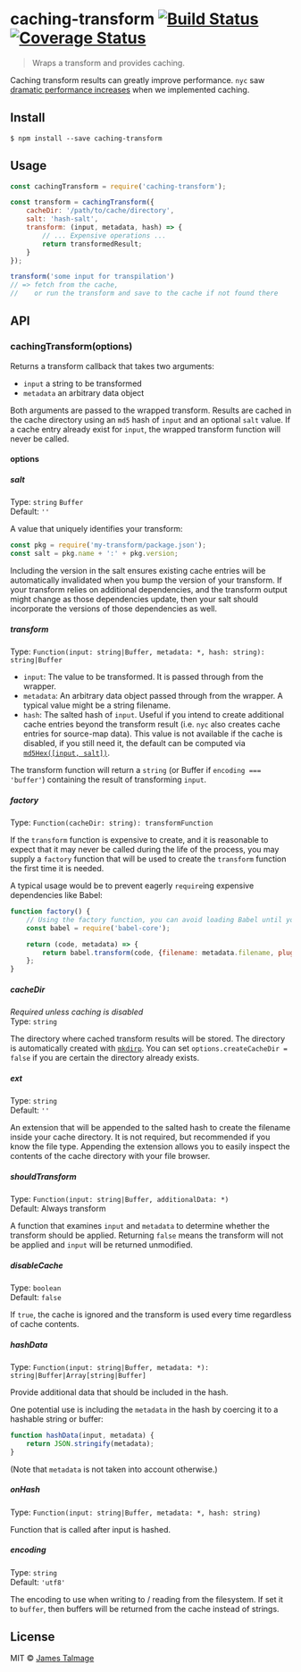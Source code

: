 # caching-transform [![Build Status](https://travis-ci.org/avajs/caching-transform.svg?branch=master)](https://travis-ci.org/avajs/caching-transform) [![Coverage Status](https://coveralls.io/repos/github/avajs/caching-transform/badge.svg?branch=master)](https://coveralls.io/github/avajs/caching-transform?branch=master)

> Wraps a transform and provides caching.

Caching transform results can greatly improve performance. `nyc` saw [dramatic performance increases](https://github.com/bcoe/nyc/pull/101#issuecomment-165716069) when we implemented caching.


## Install

```
$ npm install --save caching-transform
```


## Usage

```js
const cachingTransform = require('caching-transform');

const transform = cachingTransform({
	cacheDir: '/path/to/cache/directory',
	salt: 'hash-salt',
	transform: (input, metadata, hash) => {
		// ... Expensive operations ...
		return transformedResult;
	}
});

transform('some input for transpilation')
// => fetch from the cache,
//    or run the transform and save to the cache if not found there
```


## API

### cachingTransform(options)

Returns a transform callback that takes two arguments:

 - `input` a string to be transformed
 - `metadata` an arbitrary data object

Both arguments are passed to the wrapped transform. Results are cached in the cache directory using an `md5` hash of `input` and an optional `salt` value. If a cache entry already exist for `input`, the wrapped transform function will never be called.

#### options

##### salt

Type: `string` `Buffer`<br>
Default: `''`

A value that uniquely identifies your transform:

```js
const pkg = require('my-transform/package.json');
const salt = pkg.name + ':' + pkg.version;
```

Including the version in the salt ensures existing cache entries will be automatically invalidated when you bump the version of your transform. If your transform relies on additional dependencies, and the transform output might change as those dependencies update, then your salt should incorporate the versions of those dependencies as well.

##### transform

Type: `Function(input: string|Buffer, metadata: *, hash: string): string|Buffer`

 - `input`: The value to be transformed. It is passed through from the wrapper.
 - `metadata`: An arbitrary data object passed through from the wrapper. A typical value might be a string filename.
 - `hash`: The salted hash of `input`. Useful if you intend to create additional cache entries beyond the transform result (i.e. `nyc` also creates cache entries for source-map data). This value is not available if the cache is disabled, if you still need it, the default can be computed via [`md5Hex([input, salt])`](https://www.npmjs.com/package/md5-hex).

The transform function will return a `string` (or Buffer if `encoding === 'buffer'`) containing the result of transforming `input`.

##### factory

Type: `Function(cacheDir: string): transformFunction`

If the `transform` function is expensive to create, and it is reasonable to expect that it may never be called during the life of the process, you may supply a `factory` function that will be used to create the `transform` function the first time it is needed.

A typical usage would be to prevent eagerly `require`ing expensive dependencies like Babel:

```js
function factory() {
	// Using the factory function, you can avoid loading Babel until you are sure it is needed.
	const babel = require('babel-core');

	return (code, metadata) => {
		return babel.transform(code, {filename: metadata.filename, plugins: [/* ... */]});
	};
}
```

##### cacheDir

*Required unless caching is disabled*<br>
Type: `string`

The directory where cached transform results will be stored. The directory is automatically created with [`mkdirp`](https://www.npmjs.com/package/mkdirp). You can set `options.createCacheDir = false` if you are certain the directory already exists.

##### ext

Type: `string`<br>
Default: `''`

An extension that will be appended to the salted hash to create the filename inside your cache directory. It is not required, but recommended if you know the file type. Appending the extension allows you to easily inspect the contents of the cache directory with your file browser.

##### shouldTransform

Type: `Function(input: string|Buffer, additionalData: *)`<br>
Default: Always transform

A function that examines `input` and `metadata` to determine whether the transform should be applied. Returning `false` means the transform will not be applied and `input` will be returned unmodified.

##### disableCache

Type: `boolean`<br>
Default: `false`

If `true`, the cache is ignored and the transform is used every time regardless of cache contents.

##### hashData

Type: `Function(input: string|Buffer, metadata: *): string|Buffer|Array[string|Buffer]`

Provide additional data that should be included in the hash.

One potential use is including the `metadata` in the hash by coercing it to a hashable string or buffer:

```js
function hashData(input, metadata) {
	return JSON.stringify(metadata);
}
```

(Note that `metadata` is not taken into account otherwise.)

##### onHash

Type: `Function(input: string|Buffer, metadata: *, hash: string)`

Function that is called after input is hashed.

##### encoding

Type: `string`<br>
Default: `'utf8'`

The encoding to use when writing to / reading from the filesystem. If set it to `buffer`, then buffers will be returned from the cache instead of strings.


## License

MIT © [James Talmage](https://github.com/jamestalmage)
